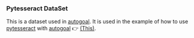 ### Pytesseract DataSet 
This is a dataset used in [autogoal](https://www.github.com/autogoal/autogoal). It is used in the example of how to use [pytesseract](https://pypi.org/project/pytesseract/) with [autogoal](https://pypi.org/project/autogoal/) 
👉 [(This)](https://github.com/autogoal/autogoal/pull/110).
